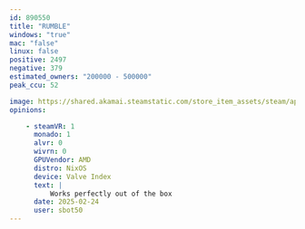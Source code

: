 ```yaml
---
id: 890550
title: "RUMBLE"
windows: "true"
mac: "false"
linux: false
positive: 2497
negative: 379
estimated_owners: "200000 - 500000"
peak_ccu: 52

image: https://shared.akamai.steamstatic.com/store_item_assets/steam/apps/890550/header.jpg?t=1726741428
opinions:

    - steamVR: 1
      monado: 1
      alvr: 0
      wivrn: 0
      GPUVendor: AMD
      distro: NixOS
      device: Valve Index
      text: |
          Works perfectly out of the box
      date: 2025-02-24
      user: sbot50
---
```

